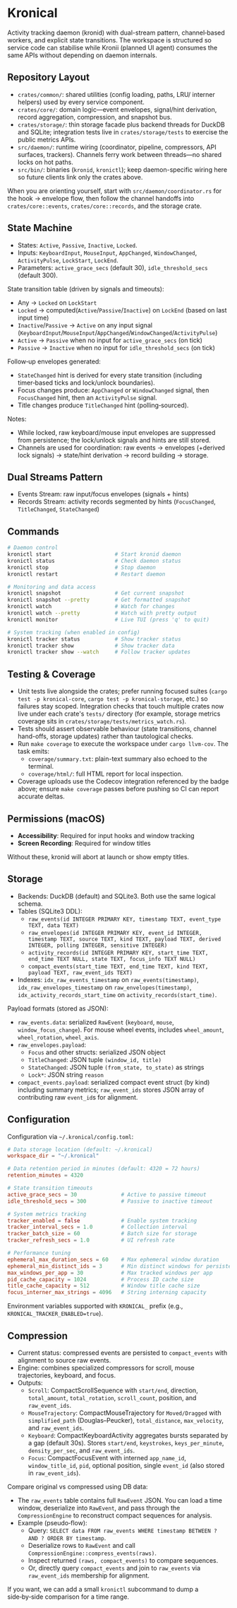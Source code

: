 # Kronical

Activity tracking daemon (kronid) with dual-stream pattern, channel‑based workers, and explicit state transitions. The workspace is structured so service code can stabilise while Kronii (planned UI agent) consumes the same APIs without depending on daemon internals.

## Repository Layout

- `crates/common/`: shared utilities (config loading, paths, LRU/ interner helpers) used by every service component.
- `crates/core/`: domain logic—event envelopes, signal/hint derivation, record aggregation, compression, and snapshot bus.
- `crates/storage/`: thin storage facade plus backend threads for DuckDB and SQLite; integration tests live in `crates/storage/tests` to exercise the public metrics APIs.
- `src/daemon/`: runtime wiring (coordinator, pipeline, compressors, API surfaces, trackers). Channels ferry work between threads—no shared locks on hot paths.
- `src/bin/`: binaries (`kronid`, `kronictl`); keep daemon-specific wiring here so future clients link only the crates above.

When you are orienting yourself, start with `src/daemon/coordinator.rs` for the hook → envelope flow, then follow the channel handoffs into `crates/core::events`, `crates/core::records`, and the storage crate.

## State Machine

- States: `Active`, `Passive`, `Inactive`, `Locked`.
- Inputs: `KeyboardInput`, `MouseInput`, `AppChanged`, `WindowChanged`, `ActivityPulse`, `LockStart`, `LockEnd`.
- Parameters: `active_grace_secs` (default 30), `idle_threshold_secs` (default 300).

State transition table (driven by signals and timeouts):

- Any → `Locked` on `LockStart`
- `Locked` → computed(`Active`/`Passive`/`Inactive`) on `LockEnd` (based on last input time)
- `Inactive`/`Passive` → `Active` on any input signal (`KeyboardInput`/`MouseInput`/`AppChanged`/`WindowChanged`/`ActivityPulse`)
- `Active` → `Passive` when no input for `active_grace_secs` (on tick)
- `Passive` → `Inactive` when no input for `idle_threshold_secs` (on tick)

Follow‑up envelopes generated:

- `StateChanged` hint is derived for every state transition (including timer‑based ticks and lock/unlock boundaries).
- Focus changes produce: `AppChanged` or `WindowChanged` signal, then `FocusChanged` hint, then an `ActivityPulse` signal.
- Title changes produce `TitleChanged` hint (polling‑sourced).

Notes:

- While locked, raw keyboard/mouse input envelopes are suppressed from persistence; the lock/unlock signals and hints are still stored.
- Channels are used for coordination: raw events → envelopes (+derived lock signals) → state/hint derivation → record building → storage.

## Dual Streams Pattern

- Events Stream: raw input/focus envelopes (signals + hints)
- Records Stream: activity records segmented by hints (`FocusChanged`, `TitleChanged`, `StateChanged`)

## Commands

```bash
# Daemon control
kronictl start                    # Start kronid daemon
kronictl status                   # Check daemon status
kronictl stop                     # Stop daemon
kronictl restart                  # Restart daemon

# Monitoring and data access
kronictl snapshot                 # Get current snapshot
kronictl snapshot --pretty        # Get formatted snapshot
kronictl watch                    # Watch for changes
kronictl watch --pretty           # Watch with pretty output
kronictl monitor                  # Live TUI (press 'q' to quit)

# System tracking (when enabled in config)
kronictl tracker status           # Show tracker status
kronictl tracker show             # Show tracker data
kronictl tracker show --watch     # Follow tracker updates
```

## Testing & Coverage

- Unit tests live alongside the crates; prefer running focused suites (`cargo test -p kronical-core`, `cargo test -p kronical-storage`, etc.) so failures stay scoped. Integration checks that touch multiple crates now live under each crate's `tests/` directory (for example, storage metrics coverage sits in `crates/storage/tests/metrics_watch.rs`).
- Tests should assert observable behaviour (state transitions, channel hand-offs, storage updates) rather than tautological checks.
- Run `make coverage` to execute the workspace under `cargo llvm-cov`. The task emits:
  - `coverage/summary.txt`: plain-text summary also echoed to the terminal.
  - `coverage/html/`: full HTML report for local inspection.
- Coverage uploads use the Codecov integration referenced by the badge above; ensure `make coverage` passes before pushing so CI can report accurate deltas.

## Permissions (macOS)

- **Accessibility**: Required for input hooks and window tracking
- **Screen Recording**: Required for window titles

Without these, kronid will abort at launch or show empty titles.

## Storage

- Backends: DuckDB (default) and SQLite3. Both use the same logical schema.
- Tables (SQLite3 DDL):
  - `raw_events(id INTEGER PRIMARY KEY, timestamp TEXT, event_type TEXT, data TEXT)`
  - `raw_envelopes(id INTEGER PRIMARY KEY, event_id INTEGER, timestamp TEXT, source TEXT, kind TEXT, payload TEXT, derived INTEGER, polling INTEGER, sensitive INTEGER)`
  - `activity_records(id INTEGER PRIMARY KEY, start_time TEXT, end_time TEXT NULL, state TEXT, focus_info TEXT NULL)`
  - `compact_events(start_time TEXT, end_time TEXT, kind TEXT, payload TEXT, raw_event_ids TEXT)`
- Indexes: `idx_raw_events_timestamp` on `raw_events(timestamp)`, `idx_raw_envelopes_timestamp` on `raw_envelopes(timestamp)`, `idx_activity_records_start_time` on `activity_records(start_time)`.

Payload formats (stored as JSON):

- `raw_events.data`: serialized `RawEvent` (`keyboard`, `mouse`, `window_focus_change`). For mouse wheel events, includes `wheel_amount`, `wheel_rotation`, `wheel_axis`.
- `raw_envelopes.payload`:
  - `Focus` and other structs: serialized JSON object
  - `TitleChanged`: JSON tuple `(window_id, title)`
  - `StateChanged`: JSON tuple `(from_state, to_state)` as strings
  - `Lock*`: JSON string `reason`
- `compact_events.payload`: serialized compact event struct (by kind) including summary metrics; `raw_event_ids` stores JSON array of contributing raw `event_id`s for alignment.

## Configuration

Configuration via `~/.kronical/config.toml`:

```toml
# Data storage location (default: ~/.kronical)
workspace_dir = "~/.kronical"

# Data retention period in minutes (default: 4320 = 72 hours)
retention_minutes = 4320

# State transition timeouts
active_grace_secs = 30              # Active to passive timeout
idle_threshold_secs = 300           # Passive to inactive timeout

# System metrics tracking
tracker_enabled = false             # Enable system tracking
tracker_interval_secs = 1.0         # Collection interval
tracker_batch_size = 60             # Batch size for storage
tracker_refresh_secs = 1.0          # UI refresh rate

# Performance tuning
ephemeral_max_duration_secs = 60    # Max ephemeral window duration
ephemeral_min_distinct_ids = 3      # Min distinct windows for persistence
max_windows_per_app = 30            # Max tracked windows per app
pid_cache_capacity = 1024           # Process ID cache size
title_cache_capacity = 512          # Window title cache size
focus_interner_max_strings = 4096   # String interning capacity
```

Environment variables supported with `KRONICAL_` prefix (e.g., `KRONICAL_TRACKER_ENABLED=true`).

## Compression

- Current status: compressed events are persisted to `compact_events` with alignment to source raw events.
- Engine: combines specialized compressors for scroll, mouse trajectories, keyboard, and focus.
- Outputs:
  - `Scroll`: CompactScrollSequence with `start/end`, direction, `total_amount`, `total_rotation`, `scroll_count`, position, and `raw_event_ids`.
  - `MouseTrajectory`: CompactMouseTrajectory for `Moved/Dragged` with `simplified_path` (Douglas–Peucker), `total_distance`, `max_velocity`, and `raw_event_ids`.
  - `Keyboard`: CompactKeyboardActivity aggregates bursts separated by a gap (default 30s). Stores `start/end`, `keystrokes`, `keys_per_minute`, `density_per_sec`, and `raw_event_ids`.
  - `Focus`: CompactFocusEvent with interned `app_name_id`, `window_title_id`, `pid`, optional position, single `event_id` (also stored in `raw_event_ids`).

Compare original vs compressed using DB data:

- The `raw_events` table contains full `RawEvent` JSON. You can load a time window, deserialize into `RawEvent`, and pass through the `CompressionEngine` to reconstruct compact sequences for analysis.
- Example (pseudo‑flow):
  - Query: `SELECT data FROM raw_events WHERE timestamp BETWEEN ? AND ? ORDER BY timestamp`.
  - Deserialize rows to `RawEvent` and call `CompressionEngine::compress_events(raws)`.
  - Inspect returned `(raws, compact_events)` to compare sequences.
  - Or, directly query `compact_events` and join to `raw_events` via `raw_event_ids` membership for alignment.

If you want, we can add a small `kronictl` subcommand to dump a side‑by‑side comparison for a time range.

